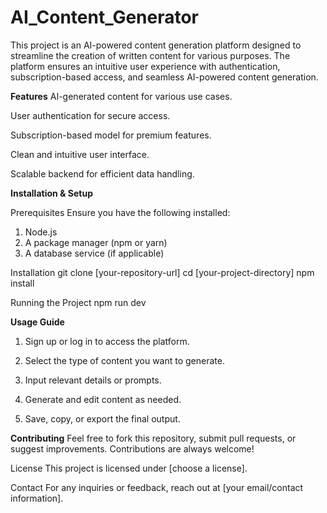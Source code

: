 # AI_Content_Generator

This project is an AI-powered content generation platform designed to streamline the creation of written content for various purposes. The platform ensures an intuitive user experience with authentication, subscription-based access, and seamless AI-powered content generation.

**Features**
AI-generated content for various use cases.

User authentication for secure access.

Subscription-based model for premium features.

Clean and intuitive user interface.

Scalable backend for efficient data handling.


**Installation & Setup**

Prerequisites 
Ensure you have the following installed:

1) Node.js
2) A package manager (npm or yarn)
3) A database service (if applicable)

Installation
git clone [your-repository-url]
cd [your-project-directory]
npm install

Running the Project
npm run dev


**Usage Guide**
1) Sign up or log in to access the platform.

2) Select the type of content you want to generate.

3) Input relevant details or prompts.

4) Generate and edit content as needed.

5) Save, copy, or export the final output.


**Contributing**
Feel free to fork this repository, submit pull requests, or suggest improvements. Contributions are always welcome!

License
This project is licensed under [choose a license].

Contact
For any inquiries or feedback, reach out at [your email/contact information].
